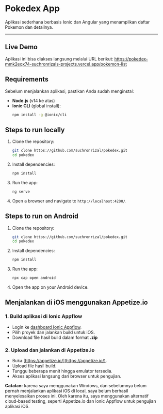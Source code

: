 # **Pokedex App**

Aplikasi sederhana berbasis Ionic dan Angular yang menampilkan daftar Pokemon dan detailnya.

---

## **Live Demo**

Aplikasi ini bisa diakses langsung melalui URL berikut:
https://pokedex-mmk2eqx74-suchronrizals-projects.vercel.app/pokemon-list

## **Requirements**

Sebelum menjalankan aplikasi, pastikan Anda sudah menginstal:

- **Node.js** (v14 ke atas)
- **Ionic CLI** (global install):
  ```bash
  npm install -g @ionic/cli
  ```

## Steps to run locally

1. Clone the repository:
   ```bash
   git clone https://github.com/suchronrizal/pokedex.git
   cd pokedex
   ```
2. Install dependencies:
   ```bash
   npm install
   ```
3. Run the app:
   ```bash
   ng serve
   ```
4. Open a browser and navigate to `http://localhost:4200/`.

## Steps to run on Android

1. Clone the repository:
   ```bash
   git clone https://github.com/suchronrizal/pokedex.git
   cd pokedex
   ```
2. Install dependencies:
   ```bash
   npm install
   ```
3. Run the app:
   ```bash
   npx cap open android
   ```
4. Open the app on your Android device.

## Menjalankan di iOS menggunakan Appetize.io

### 1. Build aplikasi di Ionic Appflow

- Login ke [dashboard Ionic Appflow](https://ionic.io/appflow).
- Pilih proyek dan jalankan build untuk iOS.
- Download file hasil build dalam format **.zip**

### 2. Upload dan jalankan di Appetize.io

- Buka [https://appetize.io/](https://appetize.io/).
- Upload file hasil build.
- Tunggu beberapa menit hingga emulator tersedia.
- Akses aplikasi langsung dari browser untuk pengujian.

**Catatan:** karena saya menggunakan Windows, dan sebelumnya belum pernah menjalankan aplikasi iOS di local, saya belum berhasil menyelesaikan proses ini. Oleh karena itu, saya menggunakan alternatif cloud-based testing, seperti Appetize.io dan Ionic Appflow untuk pengujian aplikasi iOS.
